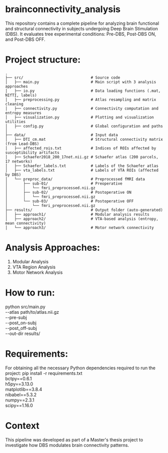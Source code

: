 # brainconnectivity_analysis
This repository contains a complete pipeline for analyzing brain functional and structural connectivity in subjects undergoing Deep Brain Stimulation (DBS). It evaluates tree experimental conditions: Pre-DBS, Post-DBS ON, and Post-DBS OFF.

# Project structure:

```
.
├── src/                              # Source code
│   ├── main.py                       # Main script with 3 analysis approaches
│   ├── io.py                         # Data loading functions (.mat, NIfTI, labels)
│   ├── preprocessing.py              # Atlas resampling and matrix cleaning
│   ├── connectivity.py               # Connectivity computation and entropy measures
│   ├── visualization.py              # Plotting and visualization utilities
│   ├── config.py                     # Global configuration and paths
│
├── data/                             # Input data
│   ├── DTI_cm.mat                    # Structural connectivity matrix (from Lead-DBS)
│   ├── affected_rois.txt             # Indices of ROIs affected by susceptibility artifacts
│   ├── Schaefer2018_200_17net.nii.gz # Schaefer atlas (200 parcels, 17 networks)
│   ├── Schaefer_labels.txt           # Labels of the Schaefer atlas
│   ├── vta_labels.txt                # Labels of VTA ROIs (affected by DBS)
│   └── preproc_data/                 # Preprocessed fMRI data
│       ├── sub-01/                   # Preoperative
│       │   └── fmri_preprocessed.nii.gz
│       ├── sub-02/                   # Postoperative ON
│       │   └── fmri_preprocessed.nii.gz
│       └── sub-03/                   # Postoperative OFF
│           └── fmri_preprocessed.nii.gz
├── results/                          # Output folder (auto-generated)
│   ├── approach1/                    # Modular analysis results
│   ├── approach2/                    # VTA-based analysis (entropy, mean connectivity)
│   └── approach3/                    # Motor network connectivity
```
# Analysis Approaches:
  1. Modular Analysis
  2. VTA Region Analysis
  3. Motor Network Analysis

# How to run:
python src/main.py \
  --atlas path/to/atlas.nii.gz \
  --pre-subj <ID pre DBS> \
  --post_on-subj <ID post DBS ON> \
  --post_off-subj <ID post DBS OFF> \
  --out-dir results/

# Requirements:
For obtaining all the necessary Python dependencies required to run the project: pip install -r requirements.txt \
bctpy==0.6.1 \
h5py==3.13.0 \
matplotlib==3.8.4 \
nibabel==5.3.2 \
numpy==2.3.1 \
scipy==1.16.0

# Context
This pipeline was developed as part of a Master's thesis project to investigate how DBS modulates brain connectivity patterns.


